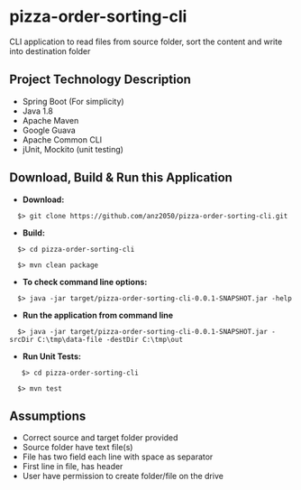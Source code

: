 # pizza-order-sorting-cli
CLI application to read files from source folder, sort the content and write into destination folder

## Project Technology Description

  - Spring Boot (For simplicity)
  - Java 1.8
  - Apache Maven
  - Google Guava
  - Apache Common CLI
  - jUnit, Mockito (unit testing)
  
## Download, Build & Run this Application

* **Download:**
```
  $> git clone https://github.com/anz2050/pizza-order-sorting-cli.git
```

* **Build:**
```
  $> cd pizza-order-sorting-cli
  
  $> mvn clean package
```  

* **To check command line options:**
```
  $> java -jar target/pizza-order-sorting-cli-0.0.1-SNAPSHOT.jar -help
```

* **Run the application from command line**
```
  $> java -jar target/pizza-order-sorting-cli-0.0.1-SNAPSHOT.jar -srcDir C:\tmp\data-file -destDir C:\tmp\out
```

* **Run Unit Tests:**
```
   $> cd pizza-order-sorting-cli
  
  $> mvn test
```

## Assumptions

* Correct source and target folder provided
* Source folder have text file(s)
* File has two field each line with space as separator
* First line in file, has header
* User have permission to create folder/file on the drive
